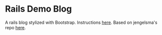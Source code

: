 # Rails Demo Blog
A rails blog stylized with Bootstrap. Instructions
[here](https://cis.gvsu.edu/~kurmasz/Teaching/Courses/W19/CIS658/DemoScripts/RailsDemo04.pdf).
Based on jengelsma's repo [here](https://github.com/jengelsma/CIS658-Winter18-BlogDemo).

